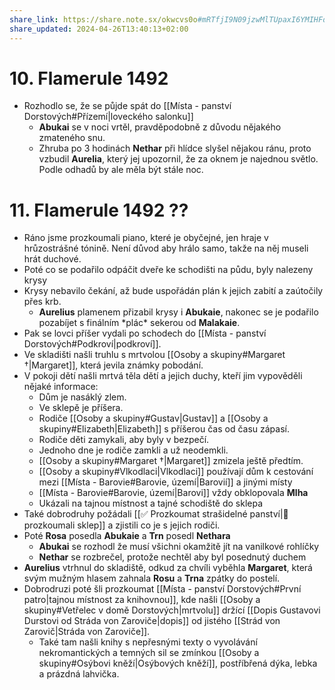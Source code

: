 ```yaml
---
share_link: https://share.note.sx/okwcvs0o#mRTfjI9N09jzwMlTUpaxI6YMIHFdkFSjLwMoVodjepc
share_updated: 2024-04-26T13:40:13+02:00
---
```

# 10. Flamerule 1492
- Rozhodlo se, že se půjde spát do [[Místa - panství Dorstových#Přízemí|loveckého salonku]]
	- **Abukai** se v noci vrtěl, pravděpodobně z důvodu nějakého zmateného snu.
	- Zhruba po 3 hodinách **Nethar** při hlídce slyšel nějakou ránu, proto vzbudil **Aurelia**, který jej upozornil, že za oknem je najednou světlo. Podle odhadů by ale měla být stále noc.
# 11. Flamerule 1492 ??
- Ráno jsme prozkoumali piano, které je obyčejné, jen hraje v hrůzostrášné tónině. Není důvod aby hrálo samo, takže na něj museli hrát duchové.
- Poté co se podařilo odpáčit dveře ke schodišti na půdu, byly nalezeny krysy
- Krysy nebavilo čekání, až bude uspořádán plán k jejich zabití a zaútočily přes krb.
	- **Aurelius** plamenem přizabil krysy i **Abukaie**, nakonec se je podařilo pozabíjet s finálním \*plác* sekerou od **Malakaie**.
- Pak se lovci příšer vydali po schodech do [[Místa - panství Dorstových#Podkroví|podkroví]].
- Ve skladišti našli truhlu s mrtvolou [[Osoby a skupiny#Margaret †|Margaret]], která jevila známky pobodání.
- V pokoji dětí našli mrtvá těla dětí a jejich duchy, kteří jim vypověděli nějaké informace:
	- Dům je nasáklý zlem.
	- Ve sklepě je příšera.
	- Rodiče [[Osoby a skupiny#Gustav|Gustav]] a [[Osoby a skupiny#Elizabeth|Elizabeth]] s příšerou čas od času zápasí.
	- Rodiče děti zamykali, aby byly v bezpečí.
	- Jednoho dne je rodiče zamkli a už neodemkli.
	- [[Osoby a skupiny#Margaret †|Margaret]] zmizela ještě předtím.
	- [[Osoby a skupiny#Vlkodlaci|Vlkodlaci]] používají dům k cestování mezi [[Místa - Barovie#Barovie, území|Barovií]] a jinými místy
	- [[Místa - Barovie#Barovie, území|Barovi]] vždy obklopovala **Mlha**
	- Ukázali na tajnou místnost a tajné schodiště do sklepa
- Také dobrodruhy požádali [[✅ Prozkoumat strašidelné panství|📔 prozkoumali sklep]] a zjistili co je s jejich rodiči.
- Poté **Rosa** posedla **Abukaie** a **Trn** posedl **Nethara**
	- **Abukai** se rozhodl že musí všichni okamžitě jít na vanilkové rohlíčky
	- **Nethar** se rozbrečel, protože nechtěl aby byl posednutý duchem
- **Aurelius** vtrhnul do skladiště, odkud za chvíli vyběhla **Margaret**, která svým mužným hlasem zahnala **Rosu** a **Trna** zpátky do postelí.
- Dobrodruzi poté šli prozkoumat [[Místa - panství Dorstových#První patro|tajnou místnost za knihovnou]], kde našli [[Osoby a skupiny#Vetřelec v domě Dorstových|mrtvolu]] držící [[Dopis Gustavovi Durstovi od Stráda von Zaroviče|dopis]] od jistého [[Strád von Zarovič|Stráda von Zaroviče]].
	- Také tam našli knihy s nepřesnými texty o vyvolávání nekromantických a temných sil se zmínkou [[Osoby a skupiny#Osýbovi kněží|Osýbových kněží]], postříbřená dýka, lebka a prázdná lahvička.